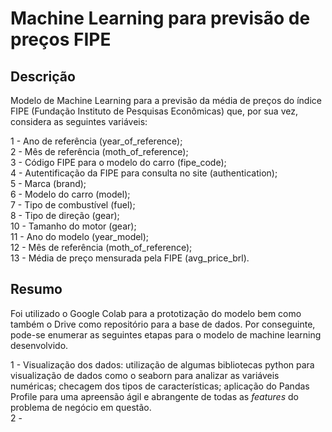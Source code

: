 # Machine Learning para previsão de preços FIPE

## Descrição

Modelo de Machine Learning para a previsão da média de preços do índice FIPE (Fundação Instituto de Pesquisas Econômicas) que, por sua vez, considera as seguintes variáveis:<br>

1 - Ano de referência (year_of_reference); <br>
2 - Mês de referência (moth_of_reference); <br>
3 - Código FIPE para o modelo do carro (fipe_code);<br>
4 - Autentificação da FIPE para consulta no site (authentication);<br>
5 - Marca (brand);<br>
6 - Modelo do carro (model);<br>
7 - Tipo de combustível (fuel);<br>
8 - Tipo de direção (gear);<br>
10 - Tamanho do motor (gear);<br>
11 - Ano do modelo (year_model);<br>
12 - Mês de referência (moth_of_reference);<br>
13 - Média de preço mensurada pela FIPE (avg_price_brl).

## Resumo

Foi utilizado o Google Colab para a prototização do modelo bem como também o Drive como repositório para a base de dados. Por conseguinte, pode-se enumerar as seguintes etapas para o modelo de machine learning desenvolvido. <br>

1 - Visualização dos dados: utilização de algumas bibliotecas python para visualização de dados como o seaborn para analizar as variáveis numéricas; checagem dos tipos de características; aplicação do Pandas Profile para uma apreensão ágil e abrangente de todas as *features* do problema de negócio em questão.<br>
2 - 


